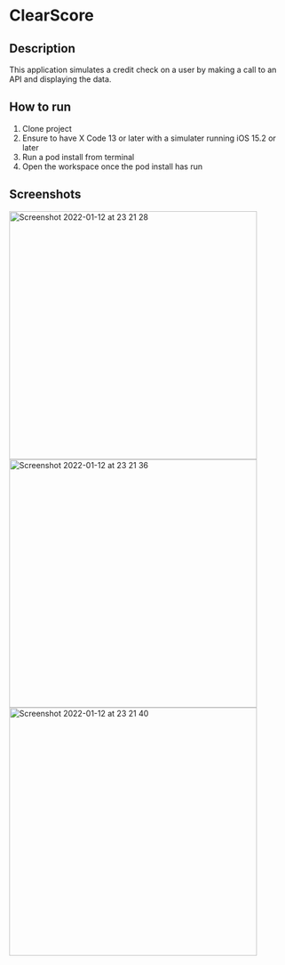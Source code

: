 # ClearScore

## Description

This application simulates a credit check on a user by making a call to an API and displaying the data.

## How to run

1. Clone project
2. Ensure to have X Code 13 or later with a simulater running iOS 15.2 or later
3. Run a pod install from terminal
4. Open the workspace once the pod install has run 

## Screenshots 

<img width="446" alt="Screenshot 2022-01-12 at 23 21 28" src="https://user-images.githubusercontent.com/22531825/149223716-a44da649-1243-4df9-854b-5bbe34515f9a.png">

<img width="446" alt="Screenshot 2022-01-12 at 23 21 36" src="https://user-images.githubusercontent.com/22531825/149223731-503978e4-0bac-42c0-84e9-f8036295117a.png">

<img width="446" alt="Screenshot 2022-01-12 at 23 21 40" src="https://user-images.githubusercontent.com/22531825/149223739-616a2dde-a6e5-4eee-ae4c-80b064214f18.png">


